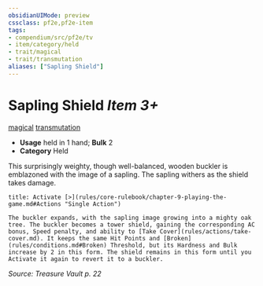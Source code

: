```yaml
---
obsidianUIMode: preview
cssclass: pf2e,pf2e-item
tags:
- compendium/src/pf2e/tv
- item/category/held
- trait/magical
- trait/transmutation
aliases: ["Sapling Shield"]
---
```

# Sapling Shield *Item 3+*  
[magical](rules/traits/magical.md)  [transmutation](rules/traits/transmutation.md)  

- **Usage** held in 1 hand; **Bulk** 2
- **Category** Held

This surprisingly weighty, though well-balanced, wooden buckler is emblazoned with the image of a sapling. The sapling withers as the shield takes damage.

```ad-embed-ability
title: Activate [>](rules/core-rulebook/chapter-9-playing-the-game.md#Actions "Single Action")

The buckler expands, with the sapling image growing into a mighty oak tree. The buckler becomes a tower shield, gaining the corresponding AC bonus, Speed penalty, and ability to [Take Cover](rules/actions/take-cover.md). It keeps the same Hit Points and [Broken](rules/conditions.md#Broken) Threshold, but its Hardness and Bulk increase by 2 in this form. The shield remains in this form until you Activate it again to revert it to a buckler.
```

*Source: Treasure Vault p. 22*
